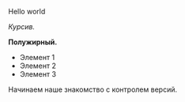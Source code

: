 Hello world

*Курсив.*

**Полужирный.**

* Элемент 1
* Элемент 2
* Элемент 3

Начинаем наше знакомство с контролем версий.
